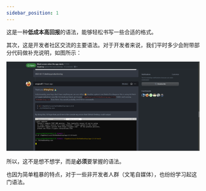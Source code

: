 ```yaml
---
sidebar_position: 1
---
```


这是一种**低成本高回报**的语法，能够轻松书写一些合适的格式。

其次，这是开发者社区交流的主要语法。对于开发者来说，我们平时多少会附带部分代码做补充说明，如图所示：

![](./images/1.png)

所以，这不是想不想学，而是**必须**要掌握的语法。

也因为简单粗暴的特点，对于一些非开发者人群（文笔自媒体），也纷纷学习起这门语法。

